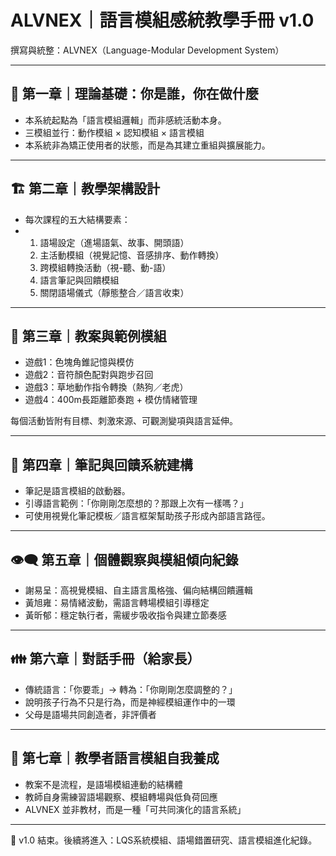 # ALVNEX｜語言模組感統教學手冊 v1.0

撰寫與統整：ALVNEX（Language-Modular Development System）

---

## 🧠 第一章｜理論基礎：你是誰，你在做什麼

- 本系統起點為「語言模組邏輯」而非感統活動本身。
- 三模組並行：動作模組 × 認知模組 × 語言模組
- 本系統非為矯正使用者的狀態，而是為其建立重組與擴展能力。

---

## 🏗️ 第二章｜教學架構設計

- 每次課程的五大結構要素：
- 1.	語場設定（進場語氣、故事、開頭語）
	2.	主活動模組（視覺記憶、音感排序、動作轉換）
	3.	跨模組轉換活動（視-聽、動-語）
	4.	語言筆記與回饋模組
	5.	關閉語場儀式（靜態整合／語言收束）
---

## 🧩 第三章｜教案與範例模組

- 遊戲1：色塊角錐記憶與模仿  
- 遊戲2：音符顏色配對與跑步召回  
- 遊戲3：草地動作指令轉換（熱狗／老虎）  
- 遊戲4：400m長距離節奏跑 + 模仿情緒管理  

每個活動皆附有目標、刺激來源、可觀測變項與語言延伸。

---

## 📝 第四章｜筆記與回饋系統建構

- 筆記是語言模組的啟動器。
- 引導語言範例：「你剛剛怎麼想的？那跟上次有一樣嗎？」
- 可使用視覺化筆記模板／語言框架幫助孩子形成內部語言路徑。

---

## 👁️‍🗨️ 第五章｜個體觀察與模組傾向紀錄

- 謝易呈：高視覺模組、自主語言風格強、偏向結構回饋邏輯
- 黃旭雍：易情緒波動，需語言轉場模組引導穩定
- 黃昕郁：穩定執行者，需緩步吸收指令與建立節奏感

---

## 👪 第六章｜對話手冊（給家長）

- 傳統語言：「你要乖」→ 轉為：「你剛剛怎麼調整的？」
- 說明孩子行為不只是行為，而是神經模組運作中的一環
- 父母是語場共同創造者，非評價者

---

## 🧭 第七章｜教學者語言模組自我養成

- 教案不是流程，是語場模組連動的結構體
- 教師自身需練習語場觀察、模組轉場與低負荷回應
- ALVNEX 並非教材，而是一種「可共同演化的語言系統」

---

📌 v1.0 結束。後續將進入：LQS系統模組、語場錯置研究、語言模組進化紀錄。
